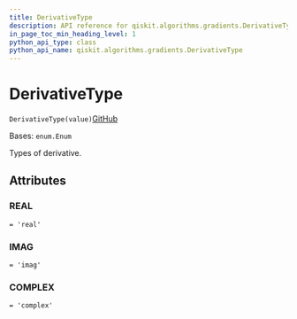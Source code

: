 ```yaml
---
title: DerivativeType
description: API reference for qiskit.algorithms.gradients.DerivativeType
in_page_toc_min_heading_level: 1
python_api_type: class
python_api_name: qiskit.algorithms.gradients.DerivativeType
---
```


# DerivativeType

<span id="qiskit.algorithms.gradients.DerivativeType" />

`DerivativeType(value)`[GitHub](https://github.com/qiskit/qiskit/tree/stable/0.42/qiskit/algorithms/gradients/utils.py "view source code")

Bases: `enum.Enum`

Types of derivative.

## Attributes

<span id="qiskit.algorithms.gradients.DerivativeType.REAL" />

### REAL

`= 'real'`

<span id="qiskit.algorithms.gradients.DerivativeType.IMAG" />

### IMAG

`= 'imag'`

<span id="qiskit.algorithms.gradients.DerivativeType.COMPLEX" />

### COMPLEX

`= 'complex'`


